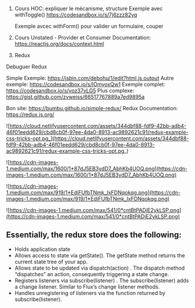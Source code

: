 1.  Cours HOC: expliquer le mécanisme, structure
    Exemple avec withToggle()
    https://codesandbox.io/s/7j6zzz82yq

    Exemple avcec withForm() pour valider un formulaire, couper

2.  Cours Unstated - Provider et Consumer
    Documentation: https://reactjs.org/docs/context.html

3.  Redux

Debuguer Redux

Simple Exemple: https://jsbin.com/debohu/1/edit?html,js,output
Autre exemple: https://codesandbox.io/s/lOmyoxQw1
Exemple complet: https://codesandbox.io/s/voz37vLG5
Plus complexe: https://gist.github.com/zvweiss/66517767889a7ed9895a

Bon site: https://bumbu.github.io/simple-redux/
Redux Documentation: https://redux.js.org/

![https://cloud.netlifyusercontent.com/assets/344dbf88-fdf9-42bb-adb4-46f01eedd629/cbd8cb0f-97ee-4da0-8913-ac9892621c91/redux-example-css-tricks-opt.pg_](https://cloud.netlifyusercontent.com/assets/344dbf88-fdf9-42bb-adb4-46f01eedd629/cbd8cb0f-97ee-4da0-8913-ac9892621c91/redux-example-css-tricks-opt.pg_)

![https://cdn-images-1.medium.com/max/1600/1*87dJ5EB3ydD7_AbhKb4UOQ.png](https://cdn-images-1.medium.com/max/1600/1*87dJ5EB3ydD7_AbhKb4UOQ.png)

![https://cdn-images-1.medium.com/max/919/1*EdiFUfbTNmk_IxFDNqokqg.png](https://cdn-images-1.medium.com/max/919/1*EdiFUfbTNmk_IxFDNqokqg.png)

![https://cdn-images-1.medium.com/max/541/0*cntBtPADjE2ykLSP.png](https://cdn-images-1.medium.com/max/541/0*cntBtPADjE2ykLSP.png)

## Essentially, the redux store does the following:

- Holds application state
- Allows access to state via getState(). The getState method returns the current state tree of your app.
- Allows state to be updated via dispatch(action) . The dispatch method “dispatches” an action, consequently triggering a state change.
- Registers listeners via subscribe(listener) . The subscribe(listener) adds a change listener. Similar to Flux’s change listener methods.
- Handles unregistering of listeners via the function returned by subscribe(listener).

